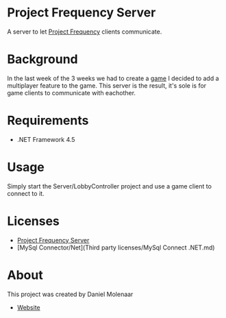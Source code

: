 # Project Frequency Server

A server to let [Project Frequency](https://github.com/borntogrill/project-frequency) clients communicate.

# Background

In the last week of the 3 weeks we had to create a [game](https://github.com/borntogrill/project-frequency) I decided to add a multiplayer feature to the game.
This server is the result, it's sole is for game clients to communicate with eachother.

# Requirements

- .NET Framework 4.5

# Usage

Simply start the Server/LobbyController project and use a game client to connect to it.

# Licenses

- [Project Frequency Server](LICENSE.md)
- [MySql Connector/Net](Third party licenses/MySql Connect .NET.md)

# About

This project was created by Daniel Molenaar
- [Website](http://daniel-molenaar.com/)